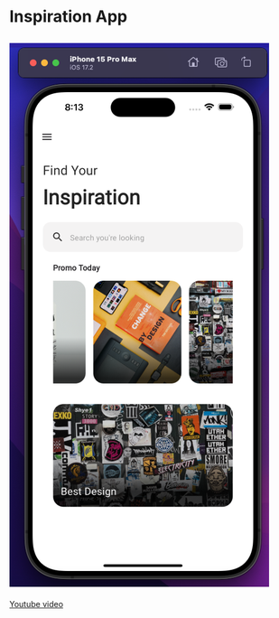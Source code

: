 # Inspiration App

## ![Imageapp](/image/appimage.png "app image")
[Youtube video](https://www.youtube.com/watch?v=zTTP8XBR6fI&list=PLf-j0Hs0PF3uxzMCFLlfJ9W3hRxLzHPGX)

